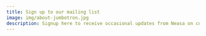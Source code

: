 ```yaml
---
title: Sign up to our mailing list
image: img/about-jumbotron.jpg
description: Signup here to receive occasional updates from Neasa on constituency matters 
---
```

